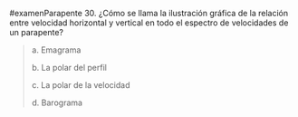 #examenParapente 
30. ¿Cómo se llama la ilustración gráfica de la
relación entre velocidad horizontal y vertical en
todo el espectro de velocidades de un parapente?

> a. Emagrama
> 
> b. La polar del perfil
> 
> c. La polar de la velocidad
> 
> d. Barograma